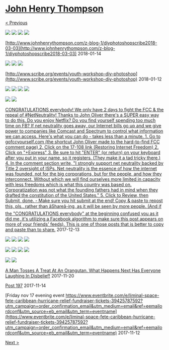 # [John Henry Thompson](../README.md)

[< Previous](2018-01-31-1.md)

[![](../media/2018-01-16/Timeline-Photos-Think-outside-the-box-thumb.jpg)](../posts/2018-01-16-1.md) [![](../media/2018-01-16/Timeline-Photos-Think-outside-the-box-1-thumb.jpg)](../posts/2018-01-16-2.md) [![](../media/2018-01-15/Timeline-Photos-Transmissions-resumes-Sirius-B-thumb.jpg)](../posts/2018-01-15-1.md) [![](../media/2018-01-14/Timeline-Photos-2018-2-1009-thumb.jpg)](../posts/2018-01-14-1.md)



[http://www.johnhenrythompson.com/z-blog-1/diyphotoshopscribe2018-03-03](http://www.johnhenrythompson.com/z-blog-1/diyphotoshopscribe2018-03-03)
2018-01-14

[![](../media/2018-01-13/Timeline-Photos-Science-tells-us-that-from-the-color-spectrum-fr-thumb.jpg)](../posts/2018-01-13-1.md) [![](../media/2018-01-13/Timeline-Photos-Stapled-and-worn-still-standing-strong-thumb.jpg)](../posts/2018-01-13-2.md) [![](../media/2018-01-13/Timeline-Photos-Lost-cat-thumb.jpg)](../posts/2018-01-13-3.md)

[http://www.scribe.org/events/youth-workshop-diy-photoshop](http://www.scribe.org/events/youth-workshop-diy-photoshop)
2018-01-12

[![](../media/2017-12-22/Timeline-Photos-Chipped-Chip-on-the-run-thumb.jpg)](../posts/2017-12-22-1.md) [![](../media/2017-12-22/Timeline-Photos-Colored-on-the-mind-given-time-the-true-nature-o-thumb.jpg)](../posts/2017-12-22-2.md) [![](../media/2017-12-20/Timeline-Photos-Colored-mind-meditation-alignment-thumb.jpg)](../posts/2017-12-20-1.md) [![](../media/2017-12-14/Timeline-Photos-In-orbit-in-Ardmore-thumb.jpg)](../posts/2017-12-14-1.md)

[![](../media/2017-12-13/Timeline-Photos-Mickey-has-turn-his-back-on-us-thumb.jpg)](../posts/2017-12-13-1.md) [![](../media/2017-12-13/Timeline-Photos-The-colored-mind-meditates-on-DICE-thumb.jpg)](../posts/2017-12-13-2.md)

[CONGRATULATIONS everybody! We only have 2 days to fight the FCC & the repeal of #NetNeutrality! Thanks to John Oliver there's a SUPER easy way to do this. Do you enjoy Netflix? Do you find yourself spending too much time on FB? If net neutrality goes away, our Internet bills go up and we give power to companies like Comcast and Spectrum to control what information we can access. Here's what you can do - takes less than a minute. 1. Go to gofccyourself.com  (the shortcut John Oliver made to the hard-to-find FCC comment page) 2. Click on the 17-108 link (Restoring Internet Freedom) 2. Click on "+Express" 3. Be sure to hit "ENTER" (or return) on your keyboard after you put in your name, so it registers. (They make it a tad tricky there.) 4. In the comment section write, "I strongly support net neutrality backed by Title 2 oversight of ISPs. Net neutrality is the essence of how the internet was founded, not for the big corporations, but for the people, and how they interconnect. Without which we will find ourselves more limited in capacity with less freedoms which is what this country was based on. Corporatization was not what the founding fathers had in mind when they drafted the constitution of the United States." 5. Click to Review, then Submit, done. - Make sure you hit submit at the end! Copy & paste to repost this, pls., rather than âShareâ-ing, as it will be seen by more people. (And if the "CONGRATULATIONS everybody" at the beginning confused you as it did me, it's utilizing a Facebook algorithm to make sure this post appears on more of your friends' feeds). This is one of those posts that is better to copy and paste than to share.](http://gofccyourself.com/)
2017-12-13

[![](../media/2017-12-12/Timeline-Photos-It-s-about-ALL-Mickey-thumb.jpg)](../posts/2017-12-12-1.md) [![](../media/2017-12-10/Timeline-Photos-Who-cares-about-Mickey-thumb.jpg)](../posts/2017-12-10-1.md) [![](../media/2017-12-05/Timeline-Photos-Colored-mind-another-Sirius-B-portal-marker-thumb.jpg)](../posts/2017-12-05-1.md) [![](../media/2017-12-05/Timeline-Photos-Heads-up-It-s-all-about-Mickey-thumb.jpg)](../posts/2017-12-05-2.md)

[![](../media/2017-12-02/Timeline-Photos-Season-greetings-from-Ardmore-as-we-complete-ano-thumb.jpg)](../posts/2017-12-02-1.md) [![](../media/2017-11-29/Timeline-Photos-Antennas-to-improve-signal-reception-from-Sirius-thumb.jpg)](../posts/2017-11-29-1.md) [![](../media/2017-11-23/Timeline-Photos-Transmissions-from-Sirius-B-thumb.jpg)](../posts/2017-11-23-1.md) [![](../media/2017-11-23/Timeline-Photos-Transmissions-from-Sirius-B-1-thumb.jpg)](../posts/2017-11-23-2.md)

[![](../media/2017-11-23/Timeline-Photos-In-our-community-thumb.jpg)](../posts/2017-11-23-3.md) [![](../media/2017-11-21/Timeline-Photos-Around-1986-Rubin-and-I-made-a-video-skit-for-fu-thumb.jpg)](../posts/2017-11-21-2.md)

[A Man Tosses A Treat At An Orangutan. What Happens Next Has Everyone Laughing In Disbelief!](https://rumble.com/v31gw4-smart-monkey.html)
2017-11-20



[Post 197](http://www.businessinsider.com/beddit-2013-11)
2017-11-14



[Friday nov 17 evening event  https://www.eventbrite.com/e/liminal-space-fete-caribbean-hurricane-relief-fundraiser-tickets-39425787592?utm_campaign=order_confirmation_email&utm_medium=email&ref=eemailordconf&utm_source=eb_email&utm_term=eventname](https://www.eventbrite.com/e/liminal-space-fete-caribbean-hurricane-relief-fundraiser-tickets-39425787592?utm_campaign=order_confirmation_email&utm_medium=email&ref=eemailordconf&utm_source=eb_email&utm_term=eventname)
2017-11-12

[Next >](2017-10-16-1.md)